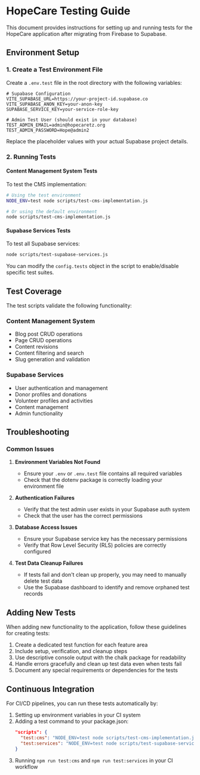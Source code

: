 # HopeCare Testing Guide

This document provides instructions for setting up and running tests for the HopeCare application after migrating from Firebase to Supabase.

## Environment Setup

### 1. Create a Test Environment File

Create a `.env.test` file in the root directory with the following variables:

```
# Supabase Configuration
VITE_SUPABASE_URL=https://your-project-id.supabase.co
VITE_SUPABASE_ANON_KEY=your-anon-key
SUPABASE_SERVICE_KEY=your-service-role-key

# Admin Test User (should exist in your database)
TEST_ADMIN_EMAIL=admin@hopecaretz.org
TEST_ADMIN_PASSWORD=Hope@admin2
```

Replace the placeholder values with your actual Supabase project details.

### 2. Running Tests

#### Content Management System Tests

To test the CMS implementation:

```bash
# Using the test environment
NODE_ENV=test node scripts/test-cms-implementation.js

# Or using the default environment
node scripts/test-cms-implementation.js
```

#### Supabase Services Tests

To test all Supabase services:

```bash
node scripts/test-supabase-services.js
```

You can modify the `config.tests` object in the script to enable/disable specific test suites.

## Test Coverage

The test scripts validate the following functionality:

### Content Management System
- Blog post CRUD operations
- Page CRUD operations
- Content revisions
- Content filtering and search
- Slug generation and validation

### Supabase Services
- User authentication and management
- Donor profiles and donations
- Volunteer profiles and activities
- Content management
- Admin functionality

## Troubleshooting

### Common Issues

1. **Environment Variables Not Found**
   - Ensure your `.env` or `.env.test` file contains all required variables
   - Check that the dotenv package is correctly loading your environment file

2. **Authentication Failures**
   - Verify that the test admin user exists in your Supabase auth system
   - Check that the user has the correct permissions

3. **Database Access Issues**
   - Ensure your Supabase service key has the necessary permissions
   - Verify that Row Level Security (RLS) policies are correctly configured

4. **Test Data Cleanup Failures**
   - If tests fail and don't clean up properly, you may need to manually delete test data
   - Use the Supabase dashboard to identify and remove orphaned test records

## Adding New Tests

When adding new functionality to the application, follow these guidelines for creating tests:

1. Create a dedicated test function for each feature area
2. Include setup, verification, and cleanup steps
3. Use descriptive console output with the chalk package for readability
4. Handle errors gracefully and clean up test data even when tests fail
5. Document any special requirements or dependencies for the tests

## Continuous Integration

For CI/CD pipelines, you can run these tests automatically by:

1. Setting up environment variables in your CI system
2. Adding a test command to your package.json:
   ```json
   "scripts": {
     "test:cms": "NODE_ENV=test node scripts/test-cms-implementation.js",
     "test:services": "NODE_ENV=test node scripts/test-supabase-services.js"
   }
   ```
3. Running `npm run test:cms` and `npm run test:services` in your CI workflow
